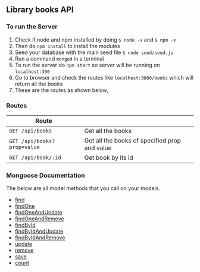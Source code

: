 ## Library books API

### To run the Server

1. Check if node and npm installed by doing `$ node -v` and `$ npm -v`
2. Then do `npm install` to install the modules
3. Seed your database with the main seed file `$ node seed/seed.js`
4. Run a command `mongod` in a terminal
5. To run the server do `npm start` so server will be running on `localhost:300`
6. Go to browser and check the routes like `localhost:3000/books` which will return all the books
7. These are the routes as shown below,

### Routes

| Route |   |
| ------|---|
| `GET /api/books` | Get all the books |
| `GET /api/books?prop=value` | Get all the books of specified prop and value |
| `GET /api/book/:id` | Get book by its id |

### Mongoose Documentation

The below are all model methods that you call on your models.

* [find](http://mongoosejs.com/docs/api.html#model_Model.find)
* [findOne](http://mongoosejs.com/docs/api.html#model_Model.findOne)
* [findOneAndUpdate](http://mongoosejs.com/docs/api.html#model_Model.findOneAndUpdate)
* [findOneAndRemove](http://mongoosejs.com/docs/api.html#model_Model.findOneAndRemove)
* [findById](http://mongoosejs.com/docs/api.html#model_Model.findById)
* [findByIdAndUpdate](http://mongoosejs.com/docs/api.html#model_Model.findByIdAndUpdate)
* [findByIdAndRemove](http://mongoosejs.com/docs/api.html#model_Model.findByIdAndRemove)
* [update](http://mongoosejs.com/docs/api.html#model_Model.update)
* [remove](http://mongoosejs.com/docs/api.html#model_Model-remove)
* [save](http://mongoosejs.com/docs/api.html#model_Model-save)
* [count](http://mongoosejs.com/docs/api.html#model_Model.count)

